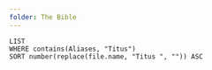 ```yaml
---
folder: The Bible
---
```


```dataview
LIST 
WHERE contains(Aliases, "Titus")
SORT number(replace(file.name, "Titus ", "")) ASC
```
 
